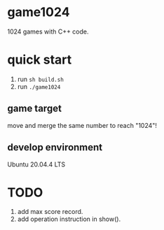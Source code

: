 # game1024
1024 games with C++ code.

# quick start
1. run  `sh build.sh`
2. run `./game1024`

## game target
move and merge the same number to reach "1024"!
## develop environment
Ubuntu 20.04.4 LTS

# TODO
1. add max score record.
5. add operation instruction in show().
